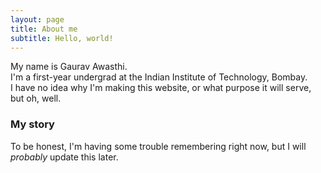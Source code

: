 ```yaml
---
layout: page
title: About me
subtitle: Hello, world!
---
```


My name is Gaurav Awasthi.  
I'm a first-year undergrad at the Indian Institute of Technology, Bombay.  
I have no idea why I'm making this website, or what purpose it will serve, but oh, well.

### My story

To be honest, I'm having some trouble remembering right now, but I will _probably_ update this later.
